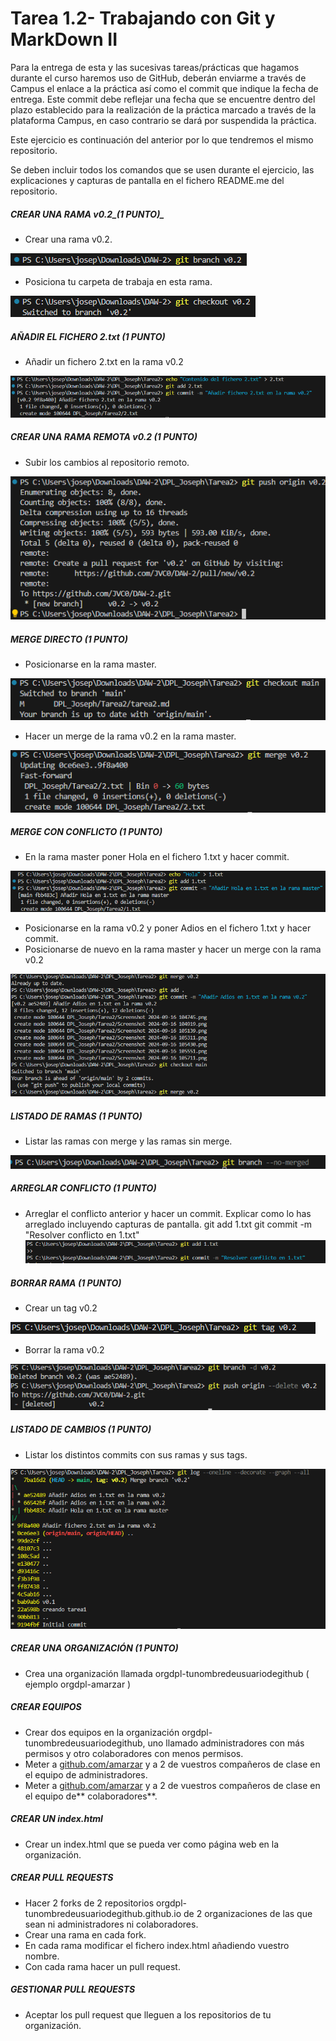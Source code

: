 # Tarea 1.2- Trabajando con Git y MarkDown II

Para la entrega de esta y las sucesivas tareas/prácticas que hagamos durante el curso haremos uso de GitHub, deberán enviarme a través de Campus el enlace a la práctica así como el commit que indique la fecha de entrega. Este commit debe reflejar una fecha que se encuentre dentro del plazo establecido para la realización de la práctica marcado a través de la plataforma Campus, en caso contrario se dará por suspendida la práctica.

Este ejercicio es continuación del anterior por lo que tendremos el mismo repositorio.

Se deben incluir todos los comandos que se usen durante el ejercicio, las explicaciones y capturas de pantalla en el fichero README.me del repositorio.


##### CREAR UNA RAMA  v0.2_(1 PUNTO)_



* Crear una rama v0.2.

![image](./Screenshot%202024-09-16%20104919.png)

* Posiciona tu carpeta de trabaja en esta rama.

![image](./Screenshot%202024-09-16%20104745.png)

##### AÑADIR  EL FICHERO 2.txt  _(1 PUNTO)_



* Añadir un fichero 2.txt en la rama v0.2

![image](./Screenshot%202024-09-16%20105139.png)

##### CREAR UNA RAMA REMOTA v0.2 _(1 PUNTO)_


* Subir los cambios al repositorio remoto.

![image](./Screenshot%202024-09-16%20105311.png)

##### MERGE DIRECTO _(1 PUNTO)_



* Posicionarse en la rama master.

![image](./Screenshot%202024-09-16%20105430.png)

* Hacer un merge de la rama v0.2 en la rama master.

![image](./Screenshot%202024-09-16%20105551.png)

##### MERGE CON CONFLICTO _(1 PUNTO)_



* En la rama master poner Hola  en el fichero 1.txt y hacer commit.

![image](./Screenshot%202024-09-16%20105711.png)

* Posicionarse en la rama v0.2 y poner Adios en el fichero 1.txt y hacer commit.
* Posicionarse de nuevo en la rama master y hacer un merge con la rama v0.2

![alt text](./Screenshot%202024-09-16%20110029.png)

##### LISTADO DE RAMAS _(1 PUNTO)_



* Listar las ramas con merge y las ramas sin merge.

![alt text](./Screenshot%202024-09-16%20110157.png)

##### ARREGLAR  CONFLICTO _(1 PUNTO)_



* Arreglar el conflicto anterior y hacer un commit. Explicar como lo has arreglado incluyendo capturas de pantalla.
git add 1.txt
git commit -m "Resolver conflicto en 1.txt"
![imng](./Screenshot%202024-09-16%20110351.png)

##### BORRAR RAMA _(1 PUNTO)_



* Crear un tag v0.2


![image](./Screenshot%202024-09-16%20110453.png)

* Borrar la rama v0.2

![alt text](./Screenshot%202024-09-16%20110530.png)

##### LISTADO DE CAMBIOS _(1 PUNTO)_



* Listar los distintos commits con sus ramas y sus tags.

![alt text](image.png)

##### CREAR UNA ORGANIZACIÓN _(1 PUNTO)_



* Crea una organización llamada orgdpl-tunombredeusuariodegithub ( ejemplo orgdpl-amarzar )


##### CREAR EQUIPOS 



* Crear dos equipos en la organización orgdpl-tunombredeusuariodegithub, uno llamado administradores con más permisos y otro colaboradores con menos permisos.
* Meter a [github.com/amarzar](http://github.com/amarzar) y a 2 de vuestros compañeros de clase en el equipo de administradores.
* Meter a [github.com/amarzar](http://github.com/amarzar) y a 2 de vuestros compañeros de clase en el equipo de** colaboradores**.


##### CREAR UN index.html



* Crear un index.html que se pueda ver como página web en la organización.


##### CREAR PULL REQUESTS



* Hacer 2 forks de 2 repositorios orgdpl-tunombredeusuariodegithub.github.io de 2 organizaciones de las que sean ni administradores ni colaboradores.
* Crear una rama en cada fork.
* En cada rama modificar el fichero index.html añadiendo vuestro nombre.
* Con cada rama hacer un pull request.


##### GESTIONAR PULL REQUESTS



* Aceptar los pull request que lleguen a los repositorios de tu organización.

